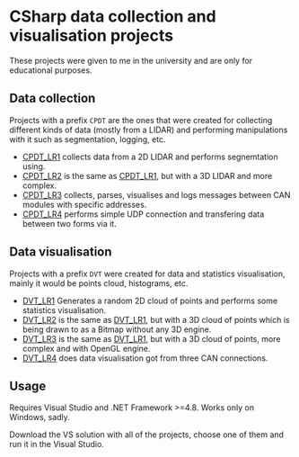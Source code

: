 # CSharp data collection and visualisation projects

These projects were given to me in the university and are only for educational purposes.

## Data collection

Projects with a prefix `CPDT` are the ones that were created for collecting different kinds of data (mostly from a LIDAR) and performing manipulations with it such as segmentation, logging, etc.

- [CPDT_LR1](./CPDT_LR1/) collects data from a 2D LIDAR and performs segnemtation using.
- [CPDT_LR2](./CPDT_LR2/) is the same as [CPDT_LR1](./CPDT_LR1/), but with a 3D LIDAR and more complex.
- [CPDT_LR3](./CPDT_LR3/) collects, parses, visualises and logs messages between CAN modules with specific addresses.
- [CPDT_LR4](./CPDT_LR4/) performs simple UDP connection and transfering data between two forms via it.

## Data visualisation

Projects with a prefix `DVT` were created for data and statistics visualisation, mainly it would be points cloud, histograms, etc.

- [DVT_LR1](./DVT_LR1/) Generates a random 2D cloud of points and performs some statistics visualisation.
- [DVT_LR2](./DVT_LR2/) is the same as [DVT_LR1](./DVT_LR1/), but with a 3D cloud of points which is being drawn to as a Bitmap without any 3D engine.
- [DVT_LR3](./DVT_LR3/) is the same as [DVT_LR1](./DVT_LR1/), but with a 3D cloud of points, more complex and with OpenGL engine.
- [DVT_LR4](./DVT_LR4/) does data visualisation got from three CAN connections.

## Usage

Requires Visual Studio and .NET Framework >=4.8. Works only on Windows, sadly.

Download the VS solution with all of the projects, choose one of them and run it in the Visual Studio.